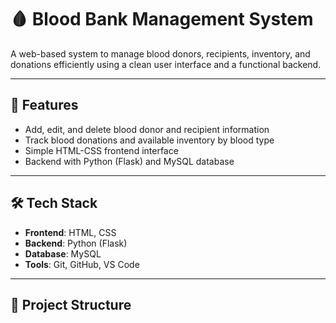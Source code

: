 # 🩸 Blood Bank Management System

A web-based system to manage blood donors, recipients, inventory, and donations efficiently using a clean user interface and a functional backend.

---

## 🚀 Features

- Add, edit, and delete blood donor and recipient information
- Track blood donations and available inventory by blood type
- Simple HTML-CSS frontend interface
- Backend with Python (Flask) and MySQL database

---

## 🛠 Tech Stack

- **Frontend**: HTML, CSS
- **Backend**: Python (Flask)
- **Database**: MySQL
- **Tools**: Git, GitHub, VS Code

---

## 📁 Project Structure

